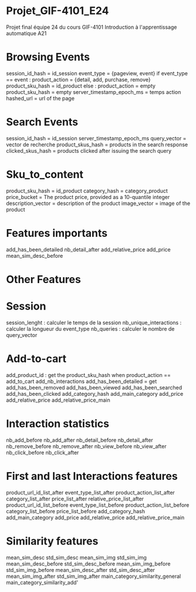 # Projet_GIF-4101_E24
Projet final équipe 24 du cours GIF-4101 Introduction à l'apprentissage automatique A21

# Browsing Events
session_id_hash = id_session
event_type = {pageview, event}
if event_type == event :
  product_action = {detail, add, purchase, remove}
  product_sku_hash = id_product
else :
  product_action = empty
  product_sku_hash = empty
server_timestamp_epoch_ms = temps action
hashed_url = url of the page

# Search Events
session_id_hash = id_session
server_timestamp_epoch_ms
query_vector = vector de recherche
product_skus_hash = products in the search response
clicked_skus_hash = products clicked after issuing the search query

# Sku_to_content
product_sku_hash = id_product
category_hash = category_product
price_bucket = 	The product price, provided as a 10-quantile integer
description_vector = description of the product
image_vector = image of the product

# Features importants
add_has_been_detailed
nb_detail_after
add_relative_price
add_price
mean_sim_desc_before 





# Other Features 
# Session
  session_lenght  : calculer le temps de la session 
  nb_unique_interactions : calculer la longueur du event_type
  nb_queries : calculer le nombre de query_vector
# Add-to-cart
  add_product_id : get the product_sku_hash when product_action == add_to_cart
  add_nb_interactions 
  add_has_been_detailed = get 
  add_has_been_removed
  add_has_been_viewed
  add_has_been_searched
  add_has_been_clicked
  add_category_hash
  add_main_category
  add_price
  add_relative_price
  add_relative_price_main
# Interaction statistics
  nb_add_before
  nb_add_after
  nb_detail_before
  nb_detail_after
  nb_remove_before
  nb_remove_after
  nb_view_before
  nb_view_after
  nb_click_before
  nb_click_after
# First and last Interactions features	
  product_url_id_list_after
  event_type_list_after
  product_action_list_after
  category_list_after
  price_list_after
  relative_price_list_after
  product_url_id_list_before
  event_type_list_before
  product_action_list_before
  category_list_before
  price_list_before
  add_category_hash
  add_main_category
  add_price
  add_relative_price
  add_relative_price_main
# Similarity features	
  mean_sim_desc 
  std_sim_desc
  mean_sim_img
  std_sim_img
  mean_sim_desc_before
  std_sim_desc_before
  mean_sim_img_before
  std_sim_img_before
  mean_sim_desc_after
  std_sim_desc_after
  mean_sim_img_after
  std_sim_img_after
  main_category_similarity_general
  main_category_similarity_add'
  





